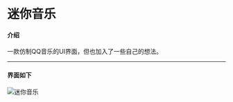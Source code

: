 # 迷你音乐

#### 介绍
一款仿制QQ音乐的UI界面，但也加入了一些自己的想法。
***
#### 界面如下
![迷你音乐](https://images.gitee.com/uploads/images/2019/1218/192230_a77799f7_2020534.png "miniMusic.png")